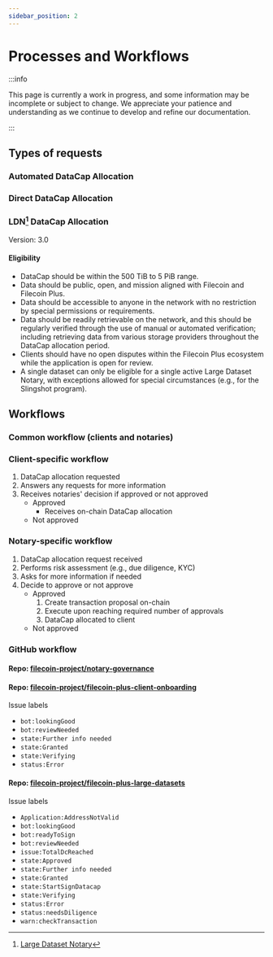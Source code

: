 ```yaml
---
sidebar_position: 2
---
```


# Processes and Workflows

:::info

This page is currently a work in progress, and some information may be incomplete or subject to change. We appreciate your patience and understanding as we continue to develop and refine our documentation.

:::

## Types of requests

### Automated DataCap Allocation

### Direct DataCap Allocation

### LDN[^1] DataCap Allocation

Version: 3.0

#### Eligibility

- DataCap should be within the 500 TiB to 5 PiB range.
- Data should be public, open, and mission aligned with Filecoin and Filecoin Plus.
- Data should be accessible to anyone in the network with no restriction by special permissions or requirements.
- Data should be readily retrievable on the network, and this should be regularly verified through the use of manual or automated verification; including retrieving data from various storage providers throughout the DataCap allocation period.
- Clients should have no open disputes within the Filecoin Plus ecosystem while the application is open for review.
- A single dataset can only be eligible for a single active Large Dataset Notary, with exceptions allowed for special circumstances (e.g., for the Slingshot program).

## Workflows

### Common workflow (clients and notaries)

### Client-specific workflow

1. DataCap allocation requested
2. Answers any requests for more information
3. Receives notaries' decision if approved or not approved
   - Approved
     - Receives on-chain DataCap allocation
   - Not approved

### Notary-specific workflow

1. DataCap allocation request received
2. Performs risk assessment (e.g., due diligence, KYC)
3. Asks for more information if needed
4. Decide to approve or not approve
   - Approved
     1. Create transaction proposal on-chain
     2. Execute upon reaching required number of approvals
     3. DataCap allocated to client
   - Not approved

### GitHub workflow

#### Repo: [filecoin-project/notary-governance](https://github.com/filecoin-project/notary-governance)

<!-- Labels

- TBD -->

#### Repo: [filecoin-project/filecoin-plus-client-onboarding](https://github.com/filecoin-project/filecoin-plus-client-onboarding)

Issue labels

- `bot:lookingGood`
- `bot:reviewNeeded`
- `state:Further info needed`
- `state:Granted`
- `state:Verifying`
- `status:Error`

#### Repo: [filecoin-project/filecoin-plus-large-datasets](https://github.com/filecoin-project/filecoin-plus-large-datasets)

Issue labels

- `Application:AddressNotValid`
- `bot:lookingGood`
- `bot:readyToSign`
- `bot:reviewNeeded`
- `issue:TotalDcReached`
- `state:Approved`
- `state:Further info needed`
- `state:Granted`
- `state:StartSignDatacap`
- `state:Verifying`
- `status:Error`
- `status:needsDiligence`
- `warn:checkTransaction`

[^1]: [Large Dataset Notary](./glossary#large-dataset-notary)
